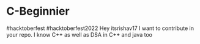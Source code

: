 # C-Beginnier
#hacktoberfest #hacktoberfest2022
Hey itsrishav17
I want to contribute in your repo. I know C++ as well as DSA in C++ and java too
